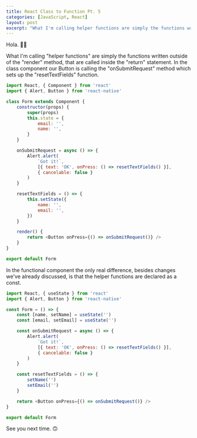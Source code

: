 ```yaml
---
title: React Class to Function Pt. 5
categories: [JavaScript, React]
layout: post
excerpt: "What I'm calling helper functions are simply the functions written outside of the render method, that are called inside the return statement."
---
```


Hola. 👋🏾

What I'm calling "helper functions" are simply the functions written outside of the "render" method, that are called inside the "return" statement. In the class component our Button is calling the "onSubmitRequest" method which sets up the "resetTextFields" function.

```js
import React, { Component } from 'react'
import { Alert, Button } from 'react-native'

class Form extends Component {
    constructor(props) {
        super(props)
        this.state = {
            email: '',
            name: '',
        }
    }

    onSubmitRequest = async () => {
        Alert.alert(
            `Got it!`,
            [{ text: 'OK', onPress: () => resetTextFields() }],
            { cancelable: false }
        )
    }

    resetTextFields = () => {
        this.setState({
            name: '',
            email: '',
        })
    }

    render() {
        return <Button onPress={() => onSubmitRequest()} />
    }
}

export default Form
```

In the functional component the only real difference, besides changes we've already discussed, is that the helper functions are declared as a const.

```js
import React, { useState } from 'react'
import { Alert, Button } from 'react-native'

const Form = () => {
    const [name, setName] = useState('')
    const [email, setEmail] = useState('')

    const onSubmitRequest = async () => {
        Alert.alert(
            `Got it!`,
            [{ text: 'OK', onPress: () => resetTextFields() }],
            { cancelable: false }
        )
    }

    const resetTextFields = () => {
        setName('')
        setEmail('')
    }

    return <Button onPress={() => onSubmitRequest()} />
}

export default Form
```

See you next time. 🙃